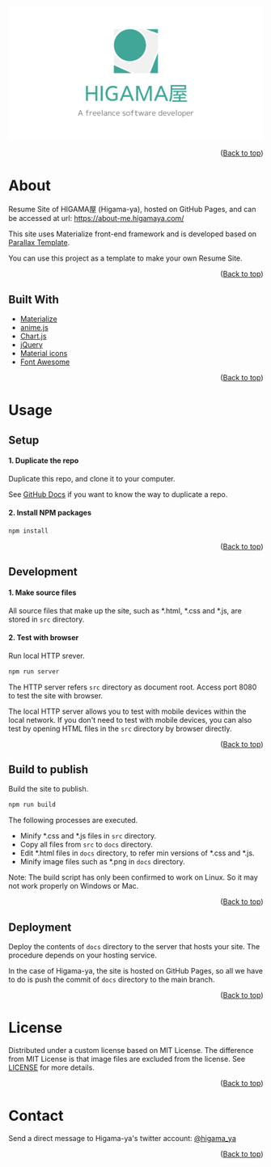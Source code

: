 <div id="top"></div>

![featured image](src/assets/images/icatch_1200x630.png)

<p align="right">(<a href="#top">Back to top</a>)</p>

# About

Resume Site of HIGAMA屋 (Higama-ya), hosted on GitHub Pages, and can be accessed at url: https://about-me.higamaya.com/

This site uses Materialize front-end framework and is developed based on [Parallax Template](https://materializecss.com/templates/parallax-template/preview.html).

You can use this project as a template to make your own Resume Site.

<p align="right">(<a href="#top">Back to top</a>)</p>

## Built With

* [Materialize](https://materializecss.com/)
* [anime.js](https://animejs.com/)
* [Chart.js](https://www.chartjs.org/)
* [jQuery](https://jquery.com/)
* [Material icons](https://fonts.google.com/icons)
* [Font Awesome](https://fontawesome.com/)

<p align="right">(<a href="#top">Back to top</a>)</p>

# Usage

## Setup

#### 1. Duplicate the repo

Duplicate this repo, and clone it to your computer.

See [GitHub Docs](https://docs.github.com/en/repositories/creating-and-managing-repositories/duplicating-a-repository) if you want to know the way to duplicate a repo.

#### 2. Install NPM packages

```sh
npm install
```

<p align="right">(<a href="#top">Back to top</a>)</p>

## Development

#### 1. Make source files

All source files that make up the site, such as \*.html, \*.css and \*.js, are stored in `src` directory.

#### 2. Test with browser

Run local HTTP srever.

```sh
npm run server
```

The HTTP server refers `src` directory as document root.
Access port 8080 to test the site with browser.

The local HTTP server allows you to test with mobile devices within the local network.
If you don't need to test with mobile devices, you can also test by opening HTML files in the `src` directory by browser directly.

<p align="right">(<a href="#top">Back to top</a>)</p>

## Build to publish

Build the site to publish.

```sh
npm run build
```

The following processes are executed.

* Minify \*.css and \*.js files in `src` directory.
* Copy all files from `src` to `docs` directory.
* Edit \*.html files in `docs` directory, to refer min versions of \*.css and \*.js.
* Minify image files such as \*.png in `docs` directory.

Note: The build script has only been confirmed to work on Linux. So it may not work properly on Windows or Mac.

<p align="right">(<a href="#top">Back to top</a>)</p>

## Deployment

Deploy the contents of `docs` directory to the server that hosts your site.
The procedure depends on your hosting service.

In the case of Higama-ya, the site is hosted on GitHub Pages, so all we have to do is push the commit of `docs` directory to the main branch.

<p align="right">(<a href="#top">Back to top</a>)</p>

# License

Distributed under a custom license based on MIT License.
The difference from MIT License is that image files are excluded from the license.
See [LICENSE](LICENSE) for more details.

<p align="right">(<a href="#top">Back to top</a>)</p>

# Contact

Send a direct message to Higama-ya's twitter account: [@higama_ya](https://twitter.com/higama_ya)

<p align="right">(<a href="#top">Back to top</a>)</p>


